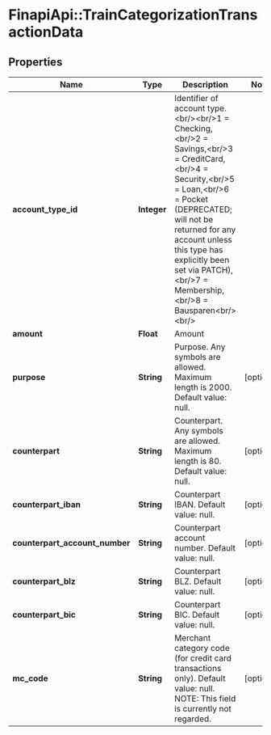 # FinapiApi::TrainCategorizationTransactionData

## Properties
Name | Type | Description | Notes
------------ | ------------- | ------------- | -------------
**account_type_id** | **Integer** | Identifier of account type.&lt;br/&gt;&lt;br/&gt;1 &#x3D; Checking,&lt;br/&gt;2 &#x3D; Savings,&lt;br/&gt;3 &#x3D; CreditCard,&lt;br/&gt;4 &#x3D; Security,&lt;br/&gt;5 &#x3D; Loan,&lt;br/&gt;6 &#x3D; Pocket (DEPRECATED; will not be returned for any account unless this type has explicitly been set via PATCH),&lt;br/&gt;7 &#x3D; Membership,&lt;br/&gt;8 &#x3D; Bausparen&lt;br/&gt;&lt;br/&gt; | 
**amount** | **Float** | Amount | 
**purpose** | **String** | Purpose. Any symbols are allowed. Maximum length is 2000. Default value: null. | [optional] 
**counterpart** | **String** | Counterpart. Any symbols are allowed. Maximum length is 80. Default value: null. | [optional] 
**counterpart_iban** | **String** | Counterpart IBAN. Default value: null. | [optional] 
**counterpart_account_number** | **String** | Counterpart account number. Default value: null. | [optional] 
**counterpart_blz** | **String** | Counterpart BLZ. Default value: null. | [optional] 
**counterpart_bic** | **String** | Counterpart BIC. Default value: null. | [optional] 
**mc_code** | **String** | Merchant category code (for credit card transactions only). Default value: null. NOTE: This field is currently not regarded. | [optional] 


